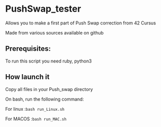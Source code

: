 # PushSwap_tester
Allows you to make a first part of Push Swap correction from 42 Cursus

Made from various sources available on github

## Prerequisites:
To run this script you need ruby, python3

## How launch it
Copy all files in your Push_swap directory

On bash, run the following command:

For linux :`bash run_Linux.sh` 

For MACOS :`bash run_MAC.sh`
